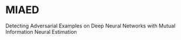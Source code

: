 # MIAED
Detecting Adversarial Examples on Deep Neural Networks with Mutual Information Neural Estimation
